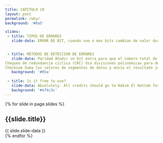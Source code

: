 ```yaml
---
title: CAPITULO 10
layout: post
permalink: /why/
background: '#0a5'

slides:
 - title: TIPOS DE ERRORES
   slide-data: ERROR DE BIT, cuando uno o mas bits cambian de valor durante la transmision, Errores por ráfagas, Cuando varios bits consecutivos son afectados.
    

 - title: METODOS DE DETECCION DE ERRORES
   slide-data: Paridad Añadir un bit extra para que el número total de bits "1" sea par o impar.
Chequeo de redundancia cíclica (CRC) Usa divisiones polinómicas para detectar errores en bloques de datos, siendo muy eficaz en la detección de errores múltiples.
Checksum Suma los valores de segmentos de datos y envía el resultado junto con los datos.
   background: '#05a'
   
 - title: Is it free to use?
   slide-data: Absolutely. All credits should go to Hakim El Hattab for creating revealjs.
   background: '#e74c3c'
---
```


{% for slide in page.slides %}                 
<section data-background="{% if slide.image %}{{slide.image}}{% elsif slide.background %}{{slide.background}}{% else %}{{page.background}}{% endif %}">
        <h1>{{slide.title}}</h1>{{ slide.slide-data }}

</section>               
{% endfor %}
    
